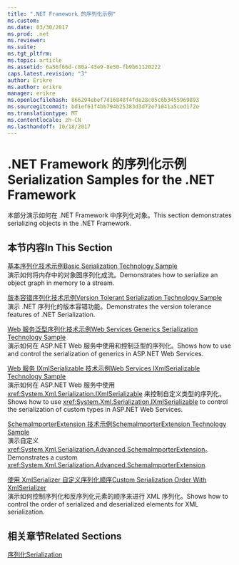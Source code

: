 ```yaml
---
title: ".NET Framework 的序列化示例"
ms.custom: 
ms.date: 03/30/2017
ms.prod: .net
ms.reviewer: 
ms.suite: 
ms.tgt_pltfrm: 
ms.topic: article
ms.assetid: 6a56f66d-c80a-43e9-8e50-fb9b61120222
caps.latest.revision: "3"
author: Erikre
ms.author: erikre
manager: erikre
ms.openlocfilehash: 866294ebef7d16848f4fde28c05c6b3455969893
ms.sourcegitcommit: bd1ef61f4bb794b25383d3d72e71041a5ced172e
ms.translationtype: MT
ms.contentlocale: zh-CN
ms.lasthandoff: 10/18/2017
---
```

# <a name="serialization-samples-for-the-net-framework"></a><span data-ttu-id="89f2c-102">.NET Framework 的序列化示例</span><span class="sxs-lookup"><span data-stu-id="89f2c-102">Serialization Samples for the .NET Framework</span></span>
<span data-ttu-id="89f2c-103">本部分演示如何在 .NET Framework 中序列化对象。</span><span class="sxs-lookup"><span data-stu-id="89f2c-103">This section demonstrates serializing objects in the .NET Framework.</span></span>  
  
## <a name="in-this-section"></a><span data-ttu-id="89f2c-104">本节内容</span><span class="sxs-lookup"><span data-stu-id="89f2c-104">In This Section</span></span>  
 [<span data-ttu-id="89f2c-105">基本序列化技术示例</span><span class="sxs-lookup"><span data-stu-id="89f2c-105">Basic Serialization Technology Sample</span></span>](../../../docs/standard/serialization/basic-serialization-technology-sample.md)  
 <span data-ttu-id="89f2c-106">演示如何将内存中的对象图序列化成流。</span><span class="sxs-lookup"><span data-stu-id="89f2c-106">Demonstrates how to serialize an object graph in memory to a stream.</span></span>  
  
 [<span data-ttu-id="89f2c-107">版本容错序列化技术示例</span><span class="sxs-lookup"><span data-stu-id="89f2c-107">Version Tolerant Serialization Technology Sample</span></span>](../../../docs/standard/serialization/version-tolerant-serialization-technology-sample.md)  
 <span data-ttu-id="89f2c-108">演示 .NET 序列化的版本容错功能。</span><span class="sxs-lookup"><span data-stu-id="89f2c-108">Demonstrates the version tolerance features of .NET Serialization.</span></span>  
  
 [<span data-ttu-id="89f2c-109">Web 服务泛型序列化技术示例</span><span class="sxs-lookup"><span data-stu-id="89f2c-109">Web Services Generics Serialization Technology Sample</span></span>](../../../docs/standard/serialization/web-services-generics-serialization-technology-sample.md)  
 <span data-ttu-id="89f2c-110">演示如何在 ASP.NET Web 服务中使用和控制泛型的序列化。</span><span class="sxs-lookup"><span data-stu-id="89f2c-110">Shows how to use and control the serialization of generics in ASP.NET Web Services.</span></span>  
  
 [<span data-ttu-id="89f2c-111">Web 服务 IXmlSerializable 技术示例</span><span class="sxs-lookup"><span data-stu-id="89f2c-111">Web Services IXmlSerializable Technology Sample</span></span>](../../../docs/standard/serialization/web-services-ixmlserializable-technology-sample.md)  
 <span data-ttu-id="89f2c-112">演示如何在 ASP.NET Web 服务中使用 <xref:System.Xml.Serialization.IXmlSerializable> 来控制自定义类型的序列化。</span><span class="sxs-lookup"><span data-stu-id="89f2c-112">Shows how to use <xref:System.Xml.Serialization.IXmlSerializable> to control the serialization of custom types in ASP.NET Web Services.</span></span>  
  
 [<span data-ttu-id="89f2c-113">SchemaImporterExtension 技术示例</span><span class="sxs-lookup"><span data-stu-id="89f2c-113">SchemaImporterExtension Technology Sample</span></span>](../../../docs/standard/serialization/schemaimporterextension-technology-sample.md)  
 <span data-ttu-id="89f2c-114">演示自定义 <xref:System.Xml.Serialization.Advanced.SchemaImporterExtension>。</span><span class="sxs-lookup"><span data-stu-id="89f2c-114">Demonstrates a custom <xref:System.Xml.Serialization.Advanced.SchemaImporterExtension>.</span></span>  
  
 [<span data-ttu-id="89f2c-115">使用 XmlSerializer 自定义序列化顺序</span><span class="sxs-lookup"><span data-stu-id="89f2c-115">Custom Serialization Order With XmlSerializer</span></span>](../../../docs/standard/serialization/custom-serialization-order-with-xmlserializer.md)  
 <span data-ttu-id="89f2c-116">演示如何控制序列化和反序列化元素的顺序来进行 XML 序列化。</span><span class="sxs-lookup"><span data-stu-id="89f2c-116">Shows how to control the order of serialized and deserialized elements for XML serialization.</span></span>  
  
## <a name="related-sections"></a><span data-ttu-id="89f2c-117">相关章节</span><span class="sxs-lookup"><span data-stu-id="89f2c-117">Related Sections</span></span>  
 [<span data-ttu-id="89f2c-118">序列化</span><span class="sxs-lookup"><span data-stu-id="89f2c-118">Serialization</span></span>](../../../docs/standard/serialization/index.md)
